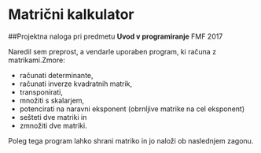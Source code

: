 ﻿# Matrični kalkulator
##Projektna naloga pri predmetu **Uvod v programiranje** FMF 2017

Naredil sem preprost, a vendarle uporaben program, ki računa z matrikami.Zmore:
- računati determinante,
- računati inverze kvadratnih matrik,
- transponirati,
- množiti s skalarjem,
- potencirati na naravni eksponent (obrnljive matrike na cel eksponent)
- sešteti dve matriki in
- zmnožiti dve matriki.

Poleg tega program lahko shrani matriko in jo naloži ob naslednjem zagonu.
